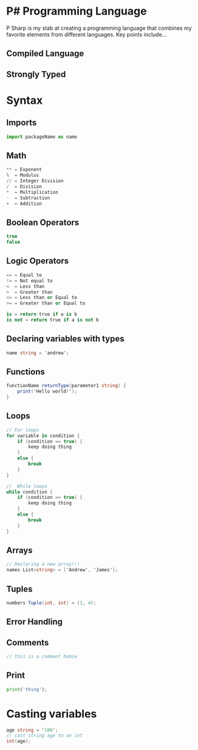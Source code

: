 # P# Programming Language

P Sharp is my stab at creating a programming language that combines my favorite
elements from different languages. Key points include...

## Compiled Language

## Strongly Typed

# Syntax

## Imports

```python
import packageName as name
```

## Math

```python
** = Exponent
%  = Modulus
// = Integer Division
/  = Division
*  = Multiplication
-  = Subtraction
+  = Addition
```

## Boolean Operators

```cs
true
false
```

## Logic Operators

```python
== = Equal to
!= = Not equal to
<  = Less than
>  = Greater than
<= = Less than or Equal to
>= = Greater than or Equal to

is = return true if a is b
is not = return true if a is not b
```

## Declaring variables with types

```cs
name string = 'andrew';
```

## Functions

```cs
functionName returnType(parameter1 string) {
    print('Hello world!');
}
```

## Loops

```cs
// For loops
for variable in condition {
    if (condition == true) {
        keep doing thing
    }
    else {
        break
    }
}

//  While loops
while condition {
    if (condition == true) {
        keep doing thing
    }
    else {
        break
    }
}
```

## Arrays

```cs
// Declaring a new array!!!
names List<string> = ['Andrew', 'James'];
```

## Tuples

```cs
numbers Tuple(int, int) = (1, 4);
```

## Error Handling

## Comments

```cs
// this is a comment homie
```

## Print

```python
print('thing');
```

# Casting variables

```cs
age string = '100';
// cast string age to an int
int(age);
```
